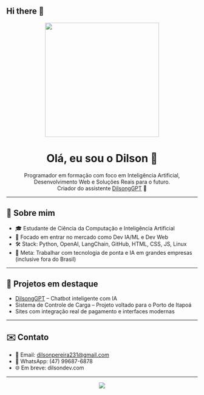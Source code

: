 ## Hi there 👋

<p align="center">
  <img src="https://github.com/dilson123-tech/dilsongpt/raw/main/dilsongpt_logo_github.png" width="300"/>
</p>

<h1 align="center">Olá, eu sou o Dilson 👋</h1>

<p align="center">
  Programador em formação com foco em Inteligência Artificial, Desenvolvimento Web e Soluções Reais para o futuro.<br/>
  Criador do assistente <a href="https://github.com/dilson123-tech/dilsongpt">DilsongGPT</a> 🤖
</p>

---

## 🚀 Sobre mim

- 🎓 Estudante de Ciência da Computação e Inteligência Artificial
- 💼 Focado em entrar no mercado como Dev IA/ML e Dev Web
- 🛠️ Stack: Python, OpenAI, LangChain, GitHub, HTML, CSS, JS, Linux
- 🎯 Meta: Trabalhar com tecnologia de ponta e IA em grandes empresas (inclusive fora do Brasil)

---

## 📌 Projetos em destaque

- [DilsongGPT](https://github.com/dilson123-tech/dilsongpt) – Chatbot inteligente com IA
- Sistema de Controle de Carga – Projeto voltado para o Porto de Itapoá
- Sites com integração real de pagamento e interfaces modernas

---

## ✉️ Contato

- 📧 Email: dilsonpereira231@gmail.com
- 📱 WhatsApp: (47) 99687-6878
- 🌐 Em breve: dilsondev.com

---

<p align="center">
  <img src="https://img.shields.io/badge/Powered%20by-DilsongGPT-blue.svg"/>
</p>

